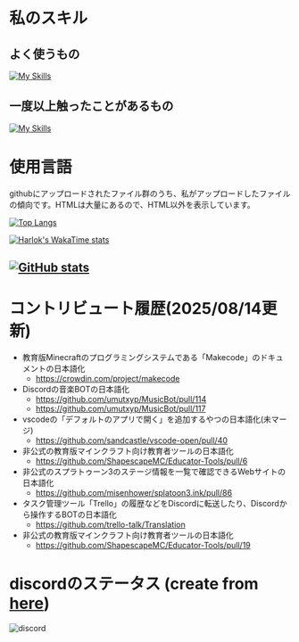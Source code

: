 # 私のスキル

## よく使うもの
[![My Skills](https://skillicons.dev/icons?i=discord,css,git,github,gmail,html,js,md,mongodb,nginx,nodejs,npm,replit,sentry,vscode,windows&theme=dark)](https://skillicons.dev)

## 一度以上触ったことがあるもの
[![My Skills](https://skillicons.dev/icons?i=docker,c,cloudflare,heroku,linux,ubuntu,unity,vim&theme=dark)](https://skillicons.dev)


# 使用言語

githubにアップロードされたファイル群のうち、私がアップロードしたファイルの傾向です。HTMLは大量にあるので、HTML以外を表示しています。

[![Top Langs](https://github-readme-stats.vercel.app/api/top-langs/?username=Hoshimikan6490&theme=merko&locale=ja&langs_count=20&hide=html)](https://github.com/anuraghazra/github-readme-stats)

[![Harlok's WakaTime stats](https://github-readme-stats.vercel.app/api/wakatime?username=hoshimikan6490&locale=ja)](https://github.com/anuraghazra/github-readme-stats)

[![GitHub stats](https://github-readme-stats.vercel.app/api?username=Hoshimikan6490&theme=merko&locale=ja)](https://github.com/anuraghazra/github-readme-stats)
---

# コントリビュート履歴(2025/08/14更新)
- 教育版Minecraftのプログラミングシステムである「Makecode」のドキュメントの日本語化
  - https://crowdin.com/project/makecode
- Discordの音楽BOTの日本語化
  - https://github.com/umutxyp/MusicBot/pull/114
  - https://github.com/umutxyp/MusicBot/pull/117
- vscodeの「デフォルトのアプリで開く」を追加するやつの日本語化(未マージ)
  - https://github.com/sandcastle/vscode-open/pull/40
- 非公式の教育版マインクラフト向け教育者ツールの日本語化
  - https://github.com/ShapescapeMC/Educator-Tools/pull/6
- 非公式のスプラトゥーン3のステージ情報を一覧で確認できるWebサイトの日本語化
  - https://github.com/misenhower/splatoon3.ink/pull/86
- タスク管理ツール「Trello」の履歴などをDiscordに転送したり、Discordから操作するBOTの日本語化
  - https://github.com/trello-talk/Translation
- 非公式の教育版マインクラフト向け教育者ツールの日本語化
  - https://github.com/ShapescapeMC/Educator-Tools/pull/19

# discordのステータス (create from [here](https://discord.c99.nl/))
![discord](https://discord.c99.nl/widget/theme-3/728495196303523900.png)
